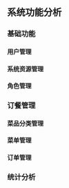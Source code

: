 ## 系统功能分析
### 基础功能
#### 用户管理

#### 系统资源管理
#### 角色管理
### 订餐管理
#### 菜品分类管理
#### 菜单管理
#### 订单管理
### 统计分析
<!--stackedit_data:
eyJoaXN0b3J5IjpbMTIyNjcxMjQ1LC01NTczNjM1OV19
-->